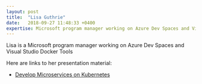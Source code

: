 ```yaml
---
layout: post
title:  "Lisa Guthrie"
date:   2018-09-27 11:48:33 +0400
expertise: Microsoft program manager working on Azure Dev Spaces and Visual Studio Docker Tools
---
```


Lisa is a Microsoft program manager working on Azure Dev Spaces and Visual Studio Docker Tools

Here are links to her presentation material:

- [Develop Microservices on Kubernetes](https://devintxcontent.blob.core.windows.net/showcontent/Speaker%20Presentations%20Fall%202018/Dec%202018%20-%20AzureAI.pptx)
